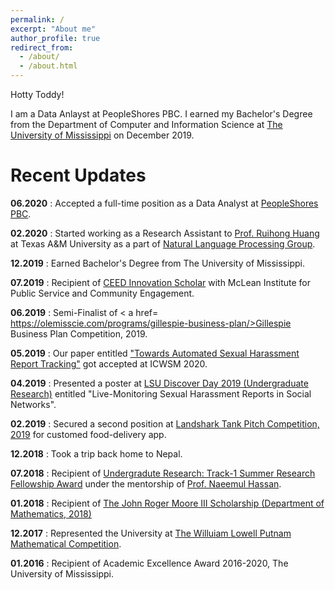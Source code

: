 ```yaml
---
permalink: /
excerpt: "About me"
author_profile: true
redirect_from: 
  - /about/
  - /about.html
---
```


Hotty Toddy! 

I am a Data Anlayst at PeopleShores PBC. I earned my Bachelor's Degree from the Department of Computer and Information Science at <a href="https://www.olemiss.edu/"> The University of Mississippi</a> on December 2019.


Recent Updates
======
<b>06.2020</b> : Accepted a full-time position as a Data Analyst at <a href= "https://peopleshores.com/">PeopleShores PBC</a>. 

<b>02.2020</b> : Started working as a Research Assistant to <a href= "https://people.engr.tamu.edu/huangrh/index.html">Prof. Ruihong Huang</a> at Texas A&M University as a part of <a href= "http://nlp.cs.tamu.edu/index.html">Natural Language Processing Group</a>. 

<b>12.2019</b> : Earned Bachelor's Degree from The University of Mississippi.

<b>07.2019</b> : Recipient of <a href= "https://mclean.olemiss.edu/2018-2020/" >CEED Innovation Scholar</a> with McLean Institute for Public Service and Community Engagement.

<b>06.2019</b> : Semi-Finalist of < a href= https://olemisscie.com/programs/gillespie-business-plan/>Gillespie Business Plan Competition, 2019</a>. 

<b>05.2019</b> : Our paper entitled <a href= "https://ojs.aaai.org//index.php/ICWSM/article/view/7296">"Towards Automated Sexual Harassment Report Tracking"</a> got accepted at ICWSM 2020. 

<b>04.2019</b> : Presented a poster at <a href= "https://sites01.lsu.edu/wp/discover/discover-day-2019/#:~:text=On%20Tuesday%2C%20April%209th%2C%202019,in%20the%20LSU%20student%20union">LSU Discover Day 2019 (Undergraduate Research)</a> entitled "Live-Monitoring Sexual Harassment Reports in Social Networks". 

<b>02.2019</b> : Secured a second position at <a href = https://olemisscie.com/programs/landshark-tank-pitch-competition/> Landshark Tank Pitch Competition, 2019</a> for customed food-delivery app.

<b>12.2018</b> : Took a trip back home to Nepal.  

<b>07.2018</b> : Recipient of <a href= "https://news.olemiss.edu/undergraduates-conducting-data-science-research-faculty-mentors/"> Undergradute Research: Track-1 Summer Research Fellowship Award</a> under the mentorship of <a href= "https://ischool.umd.edu/about/directory/naeemul-hassan">Prof. Naeemul Hassan</a>. 

<b>01.2018</b> : Recipient of <a href = "https://math.olemiss.edu/undergraduate-awards-recipients/">The John Roger Moore III Scholarship (Department of Mathematics, 2018)</a>

<b>12.2017</b> : Represented the University at <a href= https://www.maa.org/math-competitions/putnam-competition>The Willuiam Lowell Putnam Mathematical Competition</a>.

<b>01.2016</b> : Recipient of Academic Excellence Award 2016-2020, The University of Mississippi. 